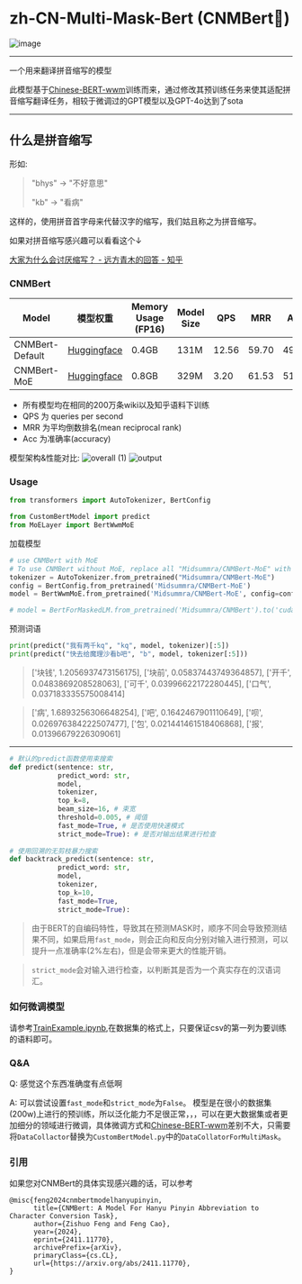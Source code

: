 # zh-CN-Multi-Mask-Bert (CNMBert🍋)
![image](https://github.com/user-attachments/assets/a888fde7-6766-43f1-a753-810399418bda)

---

一个用来翻译拼音缩写的模型

此模型基于[Chinese-BERT-wwm](https://github.com/ymcui/Chinese-BERT-wwm)训练而来，通过修改其预训练任务来使其适配拼音缩写翻译任务，相较于微调过的GPT模型以及GPT-4o达到了sota

---

## 什么是拼音缩写

形如:

> "bhys" -> "不好意思"
>
> "kb" -> "看病"

这样的，使用拼音首字母来代替汉字的缩写，我们姑且称之为拼音缩写。

如果对拼音缩写感兴趣可以看看这个↓

[大家为什么会讨厌缩写？ - 远方青木的回答 - 知乎](https://www.zhihu.com/question/269016377/answer/2654824753)

### CNMBert

| Model           | 模型权重                                                    | Memory Usage (FP16) | Model Size | QPS   | MRR   | Acc   |
| --------------- | ----------------------------------------------------------- | ------------------- | ---------- | ----- | ----- | ----- |
| CNMBert-Default | [Huggingface](https://huggingface.co/Midsummra/CNMBert)     | 0.4GB               | 131M       | 12.56 | 59.70 | 49.74 |
| CNMBert-MoE     | [Huggingface](https://huggingface.co/Midsummra/CNMBert-MoE) | 0.8GB               | 329M       | 3.20  | 61.53 | 51.86 |

* 所有模型均在相同的200万条wiki以及知乎语料下训练
* QPS 为 queries per second 
* MRR 为平均倒数排名(mean reciprocal rank)
* Acc 为准确率(accuracy)

模型架构&性能对比:
![overall (1)](https://github.com/user-attachments/assets/cf9575c4-c37d-484b-8a3b-f8f536ca78c9)
![output](https://github.com/user-attachments/assets/3de2b56d-f8cb-40f1-8ffa-68968bbd2ed5)


### Usage

```python
from transformers import AutoTokenizer, BertConfig

from CustomBertModel import predict
from MoELayer import BertWwmMoE
```

加载模型

```python
# use CNMBert with MoE
# To use CNMBert without MoE, replace all "Midsummra/CNMBert-MoE" with "Midsummra/CNMBert" and use BertForMaskedLM instead of using BertWwmMoE
tokenizer = AutoTokenizer.from_pretrained("Midsummra/CNMBert-MoE")
config = BertConfig.from_pretrained('Midsummra/CNMBert-MoE')
model = BertWwmMoE.from_pretrained('Midsummra/CNMBert-MoE', config=config).to('cuda')

# model = BertForMaskedLM.from_pretrained('Midsummra/CNMBert').to('cuda')
```

预测词语

```python
print(predict("我有两千kq", "kq", model, tokenizer)[:5])
print(predict("快去给魔理沙看b吧", "b", model, tokenizer[:5]))
```

> ['块钱', 1.2056937473156175], ['块前', 0.05837443749364857], ['开千', 0.0483869208528063], ['可千', 0.03996622172280445], ['口气', 0.037183335575008414]

> ['病', 1.6893256306648254], ['吧', 0.1642467901110649], ['呗', 0.026976384222507477], ['包', 0.021441461518406868], ['报', 0.01396679226309061]

---

```python
# 默认的predict函数使用束搜索
def predict(sentence: str, 
            predict_word: str,
            model,
            tokenizer,
            top_k=8,
            beam_size=16, # 束宽
            threshold=0.005, # 阈值
            fast_mode=True, # 是否使用快速模式
            strict_mode=True): # 是否对输出结果进行检查
            
# 使用回溯的无剪枝暴力搜索
def backtrack_predict(sentence: str,
            predict_word: str,
            model,
            tokenizer,
            top_k=10,
            fast_mode=True,
            strict_mode=True):
```

> 由于BERT的自编码特性，导致其在预测MASK时，顺序不同会导致预测结果不同，如果启用`fast_mode`，则会正向和反向分别对输入进行预测，可以提升一点准确率(2%左右)，但是会带来更大的性能开销。

> `strict_mode`会对输入进行检查，以判断其是否为一个真实存在的汉语词汇。

### 如何微调模型

请参考[TrainExample.ipynb](https://github.com/IgarashiAkatuki/CNMBert/blob/main/TrainExample.ipynb),在数据集的格式上，只要保证csv的第一列为要训练的语料即可。

### Q&A

Q: 感觉这个东西准确度有点低啊

A: 可以尝试设置`fast_mode`和`strict_mode`为`False`。 模型是在很小的数据集(200w)上进行的预训练，所以泛化能力不足很正常，，，可以在更大数据集或者更加细分的领域进行微调，具体微调方式和[Chinese-BERT-wwm](https://github.com/ymcui/Chinese-BERT-wwm)差别不大，只需要将`DataCollactor`替换为`CustomBertModel.py`中的`DataCollatorForMultiMask`。

### 引用
如果您对CNMBert的具体实现感兴趣的话，可以参考
```
@misc{feng2024cnmbertmodelhanyupinyin,
      title={CNMBert: A Model For Hanyu Pinyin Abbreviation to Character Conversion Task}, 
      author={Zishuo Feng and Feng Cao},
      year={2024},
      eprint={2411.11770},
      archivePrefix={arXiv},
      primaryClass={cs.CL},
      url={https://arxiv.org/abs/2411.11770}, 
}
```

